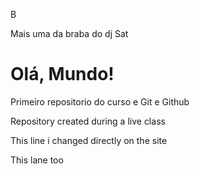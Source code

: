 B



Mais uma da braba do dj Sat
# Olá, Mundo!
 Primeiro repositorio do curso e Git e Github

 Repository created during a live class
 
This line i changed directly on the site

This lane too
